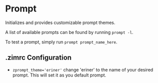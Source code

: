 Prompt
======

Initializes and provides customizable prompt themes.

A list of available prompts can be found by running `prompt -l`.

To test a prompt, simply run `prompt prompt_name_here`.

.zimrc Configuration
--------------------

  * `zprompt_theme='eriner'` change 'eriner' to the name of your desired prompt. This will set it as you default prompt.
